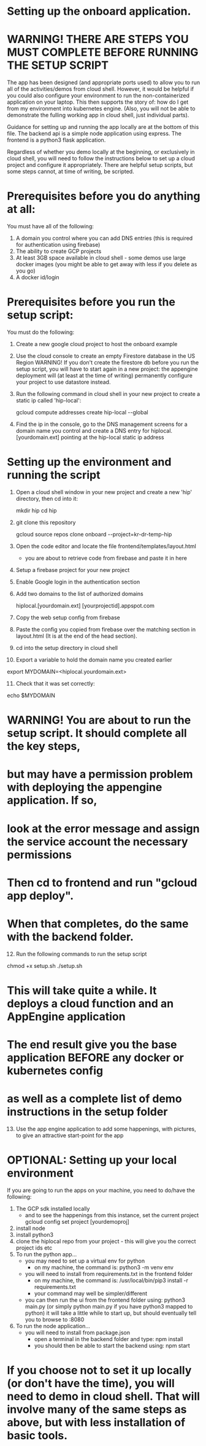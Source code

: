 # Setting up the onboard application.

# WARNING!  THERE ARE STEPS YOU MUST COMPLETE BEFORE RUNNING THE SETUP SCRIPT

The app has been designed (and appropriate ports used) to allow you to run all of the activities/demos from cloud shell.  However, it would be helpful if you could also configure your environment to run the non-containerized application on your laptop.  This then supports the story of: how do I get from my environment into kubernetes engine. (Also, you will not 
be able to demonstrate the fulling working app in cloud shell, just individual parts).

Guidance for setting up and running the app locally are at the bottom of this file.  The backend api is a simple node application using express.  The frontend is a python3 flask application.  

Regardless of whether you demo locally at the beginning, or exclusively in cloud shell, 
you will need to follow the instructions below to set up a cloud  project and configure it appropriately. There are helpful setup scripts, but some steps cannot, at time of writing, be scripted.

# Prerequisites before you do anything at all:

You must have all of the following:

1. A domain you control where you can add DNS entries
    (this is required for authentication using firebase)
2. The ability to create GCP projects
3. At least 3GB space available in cloud shell - some demos use large docker images
   (you might be able to get away with less if you delete as you go)
4. A docker id/login

# Prerequisites before you run the setup script:

You must do the following:

1. Create a new google cloud project to host the onboard example
2. Use the cloud console to create an empty Firestore database in the US Region
    WARNING! If you don't create the firestore db before you run the setup script, you will have to start again in a new project: the appengine deployment will (at least at the time of writing) permanently configure your project to use datastore instead. 
3. Run the following command in cloud shell in your new project to create a static ip called 'hip-local':

    gcloud compute addresses create hip-local --global
    
4. Find the ip in the console, go to the DNS management screens for a domain name you control and create a DNS entry for hiplocal.[yourdomain.ext] pointing at the hip-local static ip address


# Setting up the environment and running the script
1. Open a cloud shell window in your new project and create a new 'hip' directory, then cd into it:

    mkdir hip
    cd hip

2. git clone this repository 

    gcloud source repos clone onboard --project=kr-dr-temp-hip

3. Open the code editor and locate the file frontend/templates/layout.html 
    - you are about to retrieve code from firebase and paste it in here
4. Setup a firebase project for your new project
5. Enable Google login in the authentication section
6. Add two domains to the list of authorized domains 

    hiplocal.[yourdomain.ext]
    [yourprojectid].appspot.com

7. Copy the web setup config from firebase 
8. Paste the config you copied from firebase over the matching section in layout.html
    (It is at the end of the head section).
9. cd into the setup directory in cloud shell
10. Export a variable to hold the  domain name you created earlier

export MYDOMAIN=<hiplocal.yourdomain.ext>

11. Check that it was set correctly:

echo $MYDOMAIN

# WARNING! You are about to run the setup script. It should complete all the key steps,
# but may have a permission problem with deploying the appengine application. If so, 
# look at the error message and assign the service account the necessary permissions
# Then cd to frontend and  run "gcloud app deploy".
# When that completes, do the same with the backend folder.

12. Run the following commands to run the setup script

chmod +x setup.sh
./setup.sh

# This will take quite a while. It deploys a cloud function and an AppEngine application
# The end result give you the base application BEFORE any docker or kubernetes config
# as well as a complete list of demo instructions in the setup folder

13. Use the app engine application to add some happenings, with pictures,
   to give an attractive start-point for the app


# OPTIONAL: Setting up your local environment

If you are going to run the apps on your machine, you need to do/have the following:

1. The GCP sdk installed locally
    - and to see the happenings from this instance, set the current project 
        gcloud config set project [yourdemoproj]
2. install node
3. install python3
4. clone the hiplocal repo from your project - this will give you the correct project ids etc
5. To run the python app...
    - you may need to set up a virtual env for python
        - on my machine, the command is: 
                python3 -m venv env
    - you will need to install from requirements.txt in the frontend folder
        - on my machine, the command is: 
                /usr/local/bin/pip3 install -r requirements.txt
        - your command may well be simpler/different
    - you can then run the ui from the frontend folder using:
            python3 main.py
        (or simply python main.py if you have python3 mapped to python)
        it will take a little while to start up, but should eventually tell you to browse to :8080
6. To run the node application...
    - you will need to install from package.json
        - open a terminal in the backend folder and type:
            npm install
        - you should then be able to start the backend using:
            npm start

# If you choose not to set it up locally (or don't have the time), you will need to demo in cloud shell.  That will involve many of the same steps as above, but with less installation of basic tools.